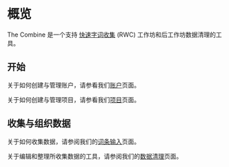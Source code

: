 # 概览

The Combine 是一个支持
[快速字词收集](https://www.sil.org/enterprise-news/rapid-word-collection-updated-approach-dictionary-creation)
(RWC) 工作坊和后工作坊数据清理的工具。

## 开始

关于如何创建与管理账户，请参看我们[账户](account.md)页面。

关于如何创建与管理项目，请参看我们[项目](project.md)页面。

## 收集与组织数据

关于如何收集数据，请参阅我们的[词条输入](dataEntry.md)页面。

关于编辑和整理所收集数据的工具，请参阅我们的[数据清理](goals.md)页面。
